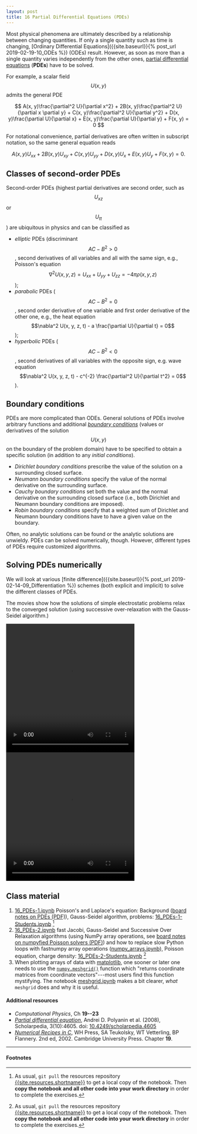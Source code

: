 ```yaml
---
layout: post
title: 16 Partial Differential Equations (PDEs)
---
```


Most physical phenomena are ultimately described by a relationship between changing quantities. If only a single quantity such as time is changing, [Ordinary Differential Equations]({{site.baseurl}}{% post_url 2019-02-19-10_ODEs %}) (ODEs) result. However, as soon as more than a single quantity varies independently from the other ones, [partial differential equations](http://mathworld.wolfram.com/PartialDifferentialEquation.html) (**PDEs**) have to be solved.

For example, a scalar field $$U(x, y)$$ admits the general PDE

$$
A(x, y)\frac{\partial^2 U}{\partial x^2} +
2B(x, y)\frac{\partial^2 U}{\partial x \partial y} +
C(x, y)\frac{\partial^2 U}{\partial y^2} + 
D(x, y)\frac{\partial U}{\partial x} +
E(x, y)\frac{\partial U}{\partial y} +
F(x, y) = 0 
$$

For notational convenience, partial derivatives are often written in subscript notation, so the same general equation reads

$$
A(x, y) U_{xx} +
2B(x, y) U_{xy} +
C(x, y) U_{yy} + 
D(x, y) U_{x} +
E(x, y) U_{y} +
F(x, y) = 0.
$$



## Classes of second-order PDEs

Second-order PDEs (highest partial derivatives are second order, such as $$U_{xz}$$ or $$U_{tt}$$) are ubiquitous in physics and can be classified as

* *elliptic* PDEs (discriminant $$AC - B^2 > 0$$, second derivatives of all variables and all with the same sign, e.g., Poisson's equation $$\nabla^2 U(x, y, z)  = U_{xx} + U_{yy} + U_{zz} = -4\pi\rho(x,y,z)$$);
* *parabolic* PDEs ($$AC - B^2 = 0$$, second order derivative of one variable and first order derivative of the other one, e.g., the heat equation $$\nabla^2 U(x, y, z, t) - a \frac{\partial U}{\partial t} = 0$$);
* *hyperbolic* PDEs ($$AC - B^2 < 0$$, second derivatives of all variables with the opposite sign, e.g. wave equation $$\nabla^2 U(x, y, z, t) - c^{-2} \frac{\partial^2 U}{\partial t^2} = 0$$).

## Boundary conditions

PDEs are more complicated than ODEs. General solutions of PDEs involve arbitrary functions and additional *[boundary conditions](http://mathworld.wolfram.com/BoundaryConditions.html)* (values or derivatives of the solution $$U(x,y)$$ on the boundary of the problem domain) have to be specified to obtain a specific solution (in addition to any *initial conditions*).

* *Dirichlet boundary conditions* prescribe the value of the solution on a surrounding closed surface.
* *Neumann boundary conditions* specify the value of the normal derivative on the surrounding surface.
* *Cauchy boundary conditions* set both the value and the normal derivative on the surrounding closed surface (i.e., both Dirichlet and Neumann boundary conditions are imposed).
* *Robin boundary conditions* specify that a weighted sum of Dirichlet and Neumann boundary conditions have to have a given value on the boundary.

Often, no analytic solutions can be found or the analytic solutions are unwieldy. PDEs can be solved numerically, though. However, different types of PDEs require customized algorithms.

## Solving PDEs numerically

We will look at various [finite difference]({{site.baseurl}}{% post_url 2019-02-14-09_Differentiation %}) schemes (both explicit and implicit) to solve the different classes of PDEs.

The movies show how the solutions of simple electrostatic problems
relax to the converged solution (using successive over-relaxation
with the Gauss-Seidel algorithm.)

<video width="350.0" height="350.0" controls autoplay loop>
<source type="video/quicktime" src="{{site.baseurl}}/{{site.movies}}/wire_SOR_3d.mov" />
  Your browser does not support the video tag. You can find the video
  file at [{{site.baseurl}}/{{site.movies}}/wire_SOR_3d.mov]({{site.baseurl}}/{{site.movies}}/wire_SOR_3d.mov) .
</video>

<video width="350.0" height="350.0" controls autoplay loop>
<source type="video/quicktime" src="{{site.baseurl}}/{{site.movies}}/dipole_wire_SOR_3d.mov" />
  Your browser does not support the video tag. You can find the video
  file at [{{site.baseurl}}/{{site.movies}}/dipole_wire_SOR_3d.mov]({{site.baseurl}}/{{site.movies}}/dipole_wire_SOR_3d.mov) .
</video>



## Class material

1. [16_PDEs-1.ipynb]({{site.nbviewer.resources}}/16_PDEs/16_PDEs-1.ipynb)
   [^1]:
   Poisson's and Laplace's equation: Background
   ([board notes on PDEs (PDF)]({{site.resources.fileurl}}/16_PDEs/16_PDEs-1-LectureNotes.pdf)),
   Gauss-Seidel algorithm, problems:
   [16_PDEs-1-Students.ipynb]({{site.nbviewer.resources}}/16_PDEs/16_PDEs-1-Students.ipynb) [^2]
2. [16_PDEs-2.ipynb]({{site.nbviewer.resources}}/16_PDEs/16_PDEs-2.ipynb)
   [^1]:
   fast Jacobi, Gauss-Seidel and Successive Over Relaxation algorithms
   (using NumPy array operations, see
   [board notes on numpyfied Poisson solvers
   (PDF)]({{site.resources.fileurl}}/16_PDEs/16_PDEs-2-LectureNotes.pdf))
   and how to replace slow Python loops with fastnumpy array
   operations ([numpy_arrays.ipynb]({{site.nbviewer.resources}}/16_PDEs/numpy_arrays.ipynb)),
   Poisson equation, charge density:
   [16_PDEs-2-Students.ipynb]({{site.nbviewer.resources}}/16_PDEs/16_PDEs-2-Students.ipynb) [^2]
3. When plotting arrays of data with
   [matplotlib](https://matplotlib.org), one sooner or later one needs
   to use the
   [`numpy.meshgrid()`](https://docs.scipy.org/doc/numpy/reference/generated/numpy.meshgrid.html)
   function which "returns coordinate matrices from coordinate
   vectors"---most users find this function mystifying. The notebook
   [meshgrid.ipynb]({{site.nbviewer.resources}}/16_PDEs/meshgrid.ipynb)
   makes a bit clearer, _what_ `meshgrid` does and why it is useful.


#### Additional resources  ####

* _Computational Physics_, Ch **19--23**
* _[Partial differential equation](http://www.scholarpedia.org/article/Partial_differential_equation)_, Andrei D. Polyanin et al. (2008), Scholarpedia, 3(10):4605. doi: [10.4249/scholarpedia.4605](http://doi.org/doi:10.4249/scholarpedia.4605)
* _[Numerical Recipes in C](http://apps.nrbook.com/c/index.html)_, WH
  Press, SA Teukolsky, WT Vetterling, BP Flannery. 2nd
  ed, 2002. Cambridge University Press. Chapter **19**.


--------

#### Footnotes

[^1]:

     Notebook will be posted after class; in the mean time look at the
     student notebook.

[^2]:

     As usual, `git pull` the resources repository
     [{{site.resources.shortname}}]({{site.resources.url}}) to get a
     local copy of the notebook. Then **copy the notebook and all other
     code into your work directory** in order to complete the exercises.
